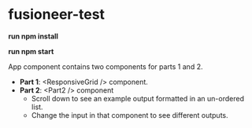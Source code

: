 # fusioneer-test

__run npm install__

__run npm start__

App component contains two components for parts 1 and 2.
- __Part 1__: \<ResponsiveGrid /> component.
- __Part 2__: \<Part2 /> component 
    - Scroll down to see an example output formatted in an un-ordered list. 
    - Change the input in that component to see different outputs.